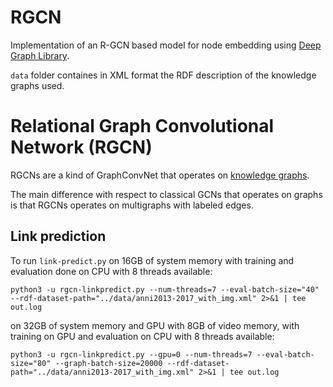 # RGCN

Implementation of an R-GCN based model for node embedding using [Deep Graph Library](https://www.dgl.ai/).

`data` folder containes in XML format the RDF description of the knowledge graphs used.


# Relational Graph Convolutional Network (RGCN)

RGCNs are a kind of GraphConvNet that operates on [knowledge graphs](https://en.wikipedia.org/wiki/Knowledge_Graph). 

The main difference with respect to classical GCNs that operates on graphs is that RGCNs operates on multigraphs with labeled edges.

## Link prediction

To run `link-predict.py` on 16GB of system memory with training and evaluation done on CPU with 8 threads available:

```
python3 -u rgcn-linkpredict.py --num-threads=7 --eval-batch-size="40" --rdf-dataset-path="../data/anni2013-2017_with_img.xml" 2>&1 | tee out.log
```

on 32GB of system memory and GPU with 8GB of video memory, with training on GPU and evaluation on CPU with 8 threads available:

```
python3 -u rgcn-linkpredict.py --gpu=0 --num-threads=7 --eval-batch-size="80" --graph-batch-size=20000 --rdf-dataset-path="../data/anni2013-2017_with_img.xml" 2>&1 | tee out.log
```